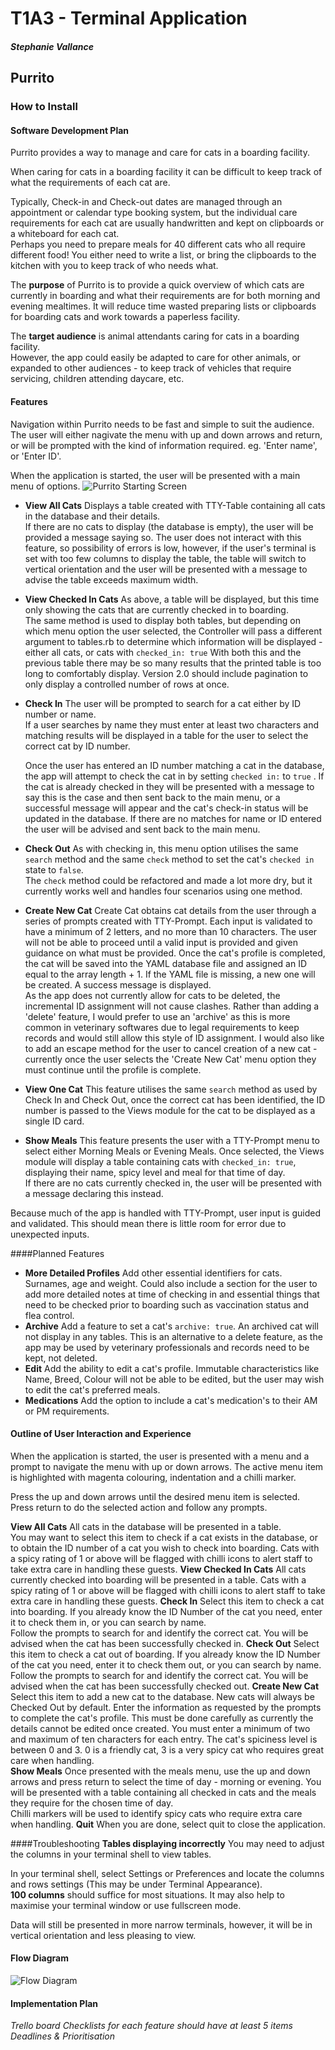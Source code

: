 # T1A3 - Terminal Application
##### Stephanie Vallance

## Purrito
### How to Install

#### Software Development Plan

Purrito provides a way to manage and care for cats in a boarding facility.  

When caring for cats in a boarding facility it can be difficult to keep track of what the requirements of each cat are.

Typically, Check-in and Check-out dates are managed through an appointment or calendar type booking system, but the individual care requirements for each cat are usually handwritten and kept on clipboards or a whiteboard for each cat.  
Perhaps you need to prepare meals for 40 different cats who all require different food!  You either need to write a list, or bring the clipboards to the kitchen with you to keep track of who needs what.

The **purpose** of Purrito is to provide a quick overview of which cats are currently in boarding and what their requirements are for both morning and evening mealtimes. It will reduce time wasted preparing lists or clipboards for boarding cats and work towards a paperless facility.

The **target audience** is animal attendants caring for cats in a boarding facility.  
However, the app could easily be adapted to care for other animals, or expanded to other audiences - to keep track of vehicles that require servicing, children attending daycare, etc.


#### Features


Navigation within Purrito needs to be fast and simple to suit the audience.  
The user will either nagivate the menu with up and down arrows and return, or will be prompted with the kind of information required. eg. 'Enter name', or 'Enter ID'. 

When the application is started, the user will be presented with a main menu of options. 
![Purrito Starting Screen](/img/startup.png)

- **View All Cats**
    Displays a table created with TTY-Table containing all cats in the database and their details.  
    If there are no cats to display (the database is empty), the user will be provided a message saying so. 
    The user does not interact with this feature, so possibility of errors is low, however, if the user's terminal is set with too few columns to display the table, the table will switch to vertical orientation and the user will be presented with a message to advise the table exceeds maximum width.

- **View Checked In Cats**
    As above, a table will be displayed, but this time only showing the cats that are currently checked in to boarding.  
    The same method is used to display both tables, but depending on which menu option the user selected, the Controller will pass a different argument to tables.rb to determine which information will be displayed - either all cats, or cats with `checked_in: true`
    With both this and the previous table there may be so many results that the printed table is too long to comfortably display.  Version 2.0 should include pagination to only display a controlled number of rows at once. 
- **Check In**
    The user will be prompted to search for a cat either by ID number or name.  
    If a user searches by name they must enter at least two characters and matching results will be displayed in a table for the user to select the correct cat by ID number.  

    Once the user has entered an ID number matching a cat in the database, the app will attempt to check the cat in by setting `checked in:` to `true` .  If the cat is already checked in they will be presented with a message to say this is the case and then sent back to the main menu, or a successful message will appear and the cat's check-in status will be updated in the database. 
    If there are no matches for name or ID entered the user will be advised and sent back to the main menu.
   
- **Check Out**
    As with checking in, this menu option utilises the same `search` method and the same `check` method to set the cat's `checked in` state to `false`.  
    The `check` method could be refactored and made a lot more dry, but it currently works well and handles four scenarios using one method. 
- **Create New Cat**
    Create Cat obtains cat details from the user through a series of prompts created with TTY-Prompt.  Each input is validated to have a minimum of 2 letters, and no more than 10 characters.  The user will not be able to proceed until a valid input is provided and given guidance on what must be provided.
    Once the cat's profile is completed, the cat will be saved into the YAML database file and assigned an ID equal to the array length + 1.  If the YAML file is missing, a new one will be created.  A success message is displayed.   
    As the app does not currently allow for cats to be deleted, the incremental ID assignment will not cause clashes.  Rather than adding a 'delete' feature, I would prefer to use an 'archive' as this is more common in veterinary softwares due to legal requirements to keep records and would still allow this style of ID assignment. 
    I would also like to add an escape method for the user to cancel creation of a new cat - currently once the user selects the 'Create New Cat' menu option they must continue until the profile is complete.

- **View One Cat**
    This feature utilises the same `search` method as used by Check In and Check Out, once the correct cat has been identified, the ID number is passed to the Views module for the cat to be displayed as a single ID card.  
- **Show Meals**
    This feature presents the user with a TTY-Prompt menu to select either Morning Meals or Evening Meals.  Once selected, the Views module will display a table containing cats with `checked_in: true`, displaying their name, spicy level and meal for that time of day.  
    If there are no cats currently checked in, the user will be presented with a message declaring this instead. 

Because much of the app is handled with TTY-Prompt, user input is guided and validated.  This should mean there is little room for error due to unexpected inputs. 

####Planned Features
- **More Detailed Profiles**
Add other essential identifiers for cats.  Surnames, age and weight. Could also include a section for the user to add more detailed notes at time of checking in and essential things that need to be checked prior to boarding such as vaccination status and flea control. 
- **Archive**
Add a feature to set a cat's `archive: true`.  An archived cat will not display in any tables.  This is an alternative to a delete feature, as the app may be used by veterinary professionals and records need to be kept, not deleted. 
- **Edit**
Add the ability to edit a cat's profile.  Immutable characteristics like Name, Breed, Colour will not be able to be edited, but the user may wish to edit the cat's preferred meals.
- **Medications**
Add the option to include a cat's medication's to their AM or PM requirements.  


#### Outline of User Interaction and Experience

When the application is started, the user is presented with a menu and a prompt to navigate the menu with up or down arrows.
The active menu item is highlighted with magenta colouring, indentation and a chilli marker.

Press the up and down arrows until the desired menu item is selected.  
Press return to do the selected action and follow any prompts.

**View All Cats**
All cats in the database will be presented in a table.  
You may want to select this item to check if a cat exists in the database, or to obtain the ID number of a cat you wish to check into boarding.
Cats with a spicy rating of 1 or above will be flagged with chilli icons to alert staff to take extra care in handling these guests.
**View Checked In Cats**
All cats currently checked into boarding will be presented in a table. 
Cats with a spicy rating of 1 or above will be flagged with chilli icons to alert staff to take extra care in handling these guests.
**Check In**
Select this item to check a cat into boarding.  If you already know the ID Number of the cat you need, enter it to check them in, or you can search by name.  
Follow the prompts to search for and identify the correct cat.
You will be advised when the cat has been successfully checked in. 
**Check Out**
Select this item to check a cat out of boarding.  If you already know the ID Number of the cat you need, enter it to check them out, or you can search by name.  
Follow the prompts to search for and identify the correct cat.
You will be advised when the cat has been successfully checked out. 
**Create New Cat**
Select this item to add a new cat to the database.  New cats will always be Checked Out by default. 
Enter the information as requested by the prompts to complete the cat's profile.  This must be done carefully as currently the details cannot be edited once created. 
You must enter a minimum of two and maximum of ten characters for each entry.
The cat's spiciness level is between 0 and 3.  0 is a friendly cat, 3 is a very spicy cat who requires great care when handling.  
**Show Meals**
Once presented with the meals menu, use the up and down arrows and press return to select the time of day - morning or evening.
You will be presented with a table containing all checked in cats and the meals they require for the chosen time of day.  
Chilli markers will be used to identify spicy cats who require extra care when handling. 
**Quit**
When you are done, select quit to close the application. 

####Troubleshooting
**Tables displaying incorrectly**
You may need to adjust the columns in your terminal shell to view tables.  

In your terminal shell, select Settings or Preferences and locate the columns and rows settings (This may be under Terminal Appearance).  
**100 columns** should suffice for most situations.
It may also help to maximise your terminal window or use fullscreen mode. 

Data will still be presented in more narrow terminals, however, it will be in vertical orientation and less pleasing to view. 




#### Flow Diagram
 
![Flow Diagram](/img/Purrito.png)
#### Implementation Plan

*Trello board*
*Checklists for each feature should have at least 5 items*
*Deadlines & Prioritisation*
